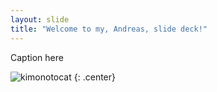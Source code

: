 ```yaml
---
layout: slide
title: "Welcome to my, Andreas, slide deck!"
---
```


Caption here

![kimonotocat](https://octodex.github.com/images/kimonotocat.png)
{: .center}
